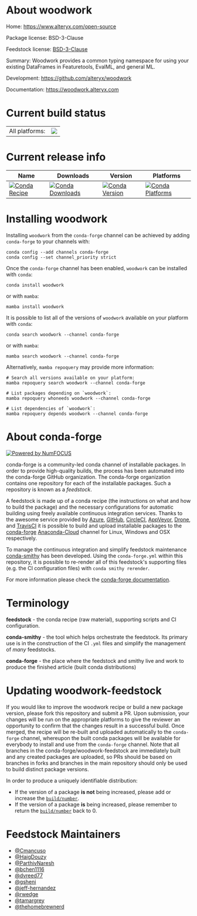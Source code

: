 About woodwork
==============

Home: https://www.alteryx.com/open-source

Package license: BSD-3-Clause

Feedstock license: [BSD-3-Clause](https://github.com/conda-forge/woodwork-feedstock/blob/main/LICENSE.txt)

Summary: Woodwork provides a common typing namespace for using your existing DataFrames in Featuretools, EvalML, and general ML.

Development: https://github.com/alteryx/woodwork

Documentation: https://woodwork.alteryx.com

Current build status
====================


<table><tr><td>All platforms:</td>
    <td>
      <a href="https://dev.azure.com/conda-forge/feedstock-builds/_build/latest?definitionId=10969&branchName=main">
        <img src="https://dev.azure.com/conda-forge/feedstock-builds/_apis/build/status/woodwork-feedstock?branchName=main">
      </a>
    </td>
  </tr>
</table>

Current release info
====================

| Name | Downloads | Version | Platforms |
| --- | --- | --- | --- |
| [![Conda Recipe](https://img.shields.io/badge/recipe-woodwork-green.svg)](https://anaconda.org/conda-forge/woodwork) | [![Conda Downloads](https://img.shields.io/conda/dn/conda-forge/woodwork.svg)](https://anaconda.org/conda-forge/woodwork) | [![Conda Version](https://img.shields.io/conda/vn/conda-forge/woodwork.svg)](https://anaconda.org/conda-forge/woodwork) | [![Conda Platforms](https://img.shields.io/conda/pn/conda-forge/woodwork.svg)](https://anaconda.org/conda-forge/woodwork) |

Installing woodwork
===================

Installing `woodwork` from the `conda-forge` channel can be achieved by adding `conda-forge` to your channels with:

```
conda config --add channels conda-forge
conda config --set channel_priority strict
```

Once the `conda-forge` channel has been enabled, `woodwork` can be installed with `conda`:

```
conda install woodwork
```

or with `mamba`:

```
mamba install woodwork
```

It is possible to list all of the versions of `woodwork` available on your platform with `conda`:

```
conda search woodwork --channel conda-forge
```

or with `mamba`:

```
mamba search woodwork --channel conda-forge
```

Alternatively, `mamba repoquery` may provide more information:

```
# Search all versions available on your platform:
mamba repoquery search woodwork --channel conda-forge

# List packages depending on `woodwork`:
mamba repoquery whoneeds woodwork --channel conda-forge

# List dependencies of `woodwork`:
mamba repoquery depends woodwork --channel conda-forge
```


About conda-forge
=================

[![Powered by
NumFOCUS](https://img.shields.io/badge/powered%20by-NumFOCUS-orange.svg?style=flat&colorA=E1523D&colorB=007D8A)](https://numfocus.org)

conda-forge is a community-led conda channel of installable packages.
In order to provide high-quality builds, the process has been automated into the
conda-forge GitHub organization. The conda-forge organization contains one repository
for each of the installable packages. Such a repository is known as a *feedstock*.

A feedstock is made up of a conda recipe (the instructions on what and how to build
the package) and the necessary configurations for automatic building using freely
available continuous integration services. Thanks to the awesome service provided by
[Azure](https://azure.microsoft.com/en-us/services/devops/), [GitHub](https://github.com/),
[CircleCI](https://circleci.com/), [AppVeyor](https://www.appveyor.com/),
[Drone](https://cloud.drone.io/welcome), and [TravisCI](https://travis-ci.com/)
it is possible to build and upload installable packages to the
[conda-forge](https://anaconda.org/conda-forge) [Anaconda-Cloud](https://anaconda.org/)
channel for Linux, Windows and OSX respectively.

To manage the continuous integration and simplify feedstock maintenance
[conda-smithy](https://github.com/conda-forge/conda-smithy) has been developed.
Using the ``conda-forge.yml`` within this repository, it is possible to re-render all of
this feedstock's supporting files (e.g. the CI configuration files) with ``conda smithy rerender``.

For more information please check the [conda-forge documentation](https://conda-forge.org/docs/).

Terminology
===========

**feedstock** - the conda recipe (raw material), supporting scripts and CI configuration.

**conda-smithy** - the tool which helps orchestrate the feedstock.
                   Its primary use is in the construction of the CI ``.yml`` files
                   and simplify the management of *many* feedstocks.

**conda-forge** - the place where the feedstock and smithy live and work to
                  produce the finished article (built conda distributions)


Updating woodwork-feedstock
===========================

If you would like to improve the woodwork recipe or build a new
package version, please fork this repository and submit a PR. Upon submission,
your changes will be run on the appropriate platforms to give the reviewer an
opportunity to confirm that the changes result in a successful build. Once
merged, the recipe will be re-built and uploaded automatically to the
`conda-forge` channel, whereupon the built conda packages will be available for
everybody to install and use from the `conda-forge` channel.
Note that all branches in the conda-forge/woodwork-feedstock are
immediately built and any created packages are uploaded, so PRs should be based
on branches in forks and branches in the main repository should only be used to
build distinct package versions.

In order to produce a uniquely identifiable distribution:
 * If the version of a package **is not** being increased, please add or increase
   the [``build/number``](https://docs.conda.io/projects/conda-build/en/latest/resources/define-metadata.html#build-number-and-string).
 * If the version of a package **is** being increased, please remember to return
   the [``build/number``](https://docs.conda.io/projects/conda-build/en/latest/resources/define-metadata.html#build-number-and-string)
   back to 0.

Feedstock Maintainers
=====================

* [@Cmancuso](https://github.com/Cmancuso/)
* [@HaigDouzy](https://github.com/HaigDouzy/)
* [@ParthivNaresh](https://github.com/ParthivNaresh/)
* [@bchen1116](https://github.com/bchen1116/)
* [@dvreed77](https://github.com/dvreed77/)
* [@gsheni](https://github.com/gsheni/)
* [@jeff-hernandez](https://github.com/jeff-hernandez/)
* [@rwedge](https://github.com/rwedge/)
* [@tamargrey](https://github.com/tamargrey/)
* [@thehomebrewnerd](https://github.com/thehomebrewnerd/)

